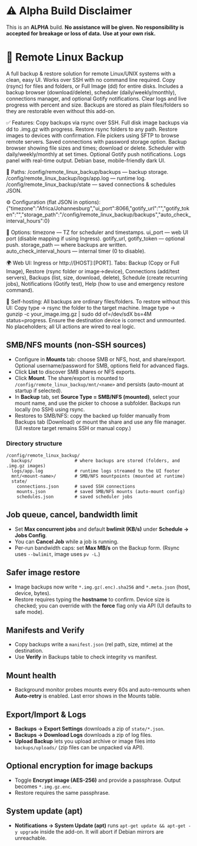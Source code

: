 # ⚠️ Alpha Build Disclaimer

This is an **ALPHA** build. **No assistance will be given.** **No responsibility is accepted for breakage or loss of data.** **Use at your own risk.**

# 🧩 Remote Linux Backup
A full backup & restore solution for remote Linux/UNIX systems with a clean, easy UI. Works over SSH with no command line required. Copy (rsync) for files and folders, or Full Image (dd) for entire disks. Includes a backup browser (download/delete), scheduler (daily/weekly/monthly), connections manager, and optional Gotify notifications. Clear logs and live progress with percent and size. Backups are stored as plain files/folders so they are restorable even without this add-on.

✅ Features: Copy backups via rsync over SSH. Full disk image backups via dd to .img.gz with progress. Restore rsync folders to any path. Restore images to devices with confirmation. File pickers using SFTP to browse remote servers. Saved connections with password storage option. Backup browser showing file sizes and times; download or delete. Scheduler with daily/weekly/monthly at set times. Optional Gotify push notifications. Logs panel with real-time output. Debian base, mobile-friendly dark UI.

📁 Paths: /config/remote_linux_backup/backups — backup storage. /config/remote_linux_backup/logs/app.log — runtime log. /config/remote_linux_backup/state — saved connections & schedules JSON.

⚙️ Configuration (flat JSON in options): {"timezone":"Africa/Johannesburg","ui_port":8066,"gotify_url":"","gotify_token":"","storage_path":"/config/remote_linux_backup/backups","auto_check_interval_hours":0}

🧪 Options: timezone — TZ for scheduler and timestamps. ui_port — web UI port (disable mapping if using Ingress). gotify_url, gotify_token — optional push. storage_path — where backups are written. auto_check_interval_hours — internal timer (0 to disable).

🌍 Web UI: Ingress or http://[HOST]:[PORT]. Tabs: Backup (Copy or Full Image), Restore (rsync folder or image->device), Connections (add/test servers), Backups (list, size, download, delete), Schedule (create recurring jobs), Notifications (Gotify test), Help (how to use and emergency restore command).

🧠 Self-hosting: All backups are ordinary files/folders. To restore without this UI: Copy type -> rsync the folder to the target machine. Image type -> gunzip -c your_image.img.gz | sudo dd of=/dev/sdX bs=4M status=progress. Ensure the destination device is correct and unmounted. No placeholders; all UI actions are wired to real logic.


## SMB/NFS mounts (non-SSH sources)

- Configure in **Mounts** tab: choose SMB or NFS, host, and share/export. Optional username/password for SMB, options field for advanced flags.
- Click **List** to discover SMB shares or NFS exports.
- Click **Mount**. The share/export is mounted to `/config/remote_linux_backup/mnt/<name>` and persists (auto-mount at startup if selected).
- In **Backup** tab, set **Source Type = SMB/NFS (mounted)**, select your mount name, and use the picker to choose a subfolder. Backups run locally (no SSH) using rsync.
- Restores to SMB/NFS: copy the backed up folder manually from Backups tab (Download) or mount the share and use any file manager. (UI restore target remains SSH or manual copy.)

### Directory structure

```
/config/remote_linux_backup/
  backups/                # where backups are stored (folders, and .img.gz images)
  logs/app.log            # runtime logs streamed to the UI footer
  mnt/<mount-name>/       # SMB/NFS mountpoints (mounted at runtime)
  state/
    connections.json      # saved SSH connections
    mounts.json           # saved SMB/NFS mounts (auto-mount config)
    schedules.json        # saved scheduler jobs
```


## Job queue, cancel, bandwidth limit
- Set **Max concurrent jobs** and default **bwlimit (KB/s)** under **Schedule → Jobs Config**.
- You can **Cancel Job** while a job is running.
- Per-run bandwidth caps: set **Max MB/s** on the Backup form. (Rsync uses `--bwlimit`, image uses `pv -L`.)

## Safer image restore
- Image backups now write `*.img.gz(.enc).sha256` and `*.meta.json` (host, device, bytes).
- Restore requires typing the **hostname** to confirm. Device size is checked; you can override with the **force** flag only via API (UI defaults to safe mode).

## Manifests and Verify
- Copy backups write a `manifest.json` (rel path, size, mtime) at the destination.
- Use **Verify** in Backups table to check integrity vs manifest.

## Mount health
- Background monitor probes mounts every 60s and auto-remounts when **Auto-retry** is enabled. Last error shows in the Mounts table.

## Export/Import & Logs
- **Backups → Export Settings** downloads a zip of `state/*.json`.
- **Backups → Download Logs** downloads a zip of log files.
- **Upload Backup** lets you upload archive or image files into `backups/uploads/` (zip files can be unpacked via API).

## Optional encryption for image backups
- Toggle **Encrypt image (AES-256)** and provide a passphrase. Output becomes `*.img.gz.enc`.
- Restore requires the same passphrase.

## System update (apt)
- **Notifications → System Update (apt)** runs `apt-get update && apt-get -y upgrade` inside the add-on. It will abort if Debian mirrors are unreachable.
